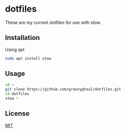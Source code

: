 # dotfiles

These are my current dotfiles for use with stow.

## Installation

Using apt

```bash
sudo apt install stow
```

## Usage

```bash
cd ~
git clone https://github.com/groovyghoul/dotfiles.git
cd dotfiles
stow *
```

## License
[MIT](https://choosealicense.com/licenses/mit/)
